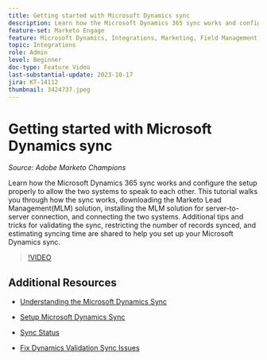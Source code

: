 ```yaml
---
title: Getting started with Microsoft Dynamics sync
description: Learn how the Microsoft Dynamics 365 sync works and configure the setup properly to allow the two systems to speak to each other. This tutorial walks you through how the sync works, downloading the Marketo Lead Management(MLM) solution, installing the MLM solution for server-to-server connection, and connecting the two systems.
feature-set: Marketo Engage
feature: Microsoft Dynamics, Integrations, Marketing, Field Management, Administration
topic: Integrations
role: Admin
level: Beginner
doc-type: Feature Video
last-substantial-update: 2023-10-17
jira: KT-14112
thumbnail: 3424737.jpeg
---
```


# Getting started with Microsoft Dynamics sync

*Source: Adobe Marketo Champions*

Learn how the Microsoft Dynamics 365 sync works and configure the setup properly to allow the two systems to speak to each other. This tutorial walks you through how the sync works, downloading the Marketo Lead Management(MLM) solution, installing the MLM solution for server-to-server connection, and connecting the two systems. Additional tips and tricks for validating the sync, restricting the number of records synced, and estimating syncing time are shared to help you set up your Microsoft Dynamics sync.

>[!VIDEO](https://video.tv.adobe.com/v/3424737/?learn=on)

## Additional Resources

* [Understanding the Microsoft Dynamics Sync](https://experienceleague.adobe.com/docs/marketo/using/product-docs/crm-sync/microsoft-dynamics/understanding-the-microsoft-dynamics-sync.html)

* [Setup Microsoft Dynamics Sync](https://experienceleague.adobe.com/docs/marketo/using/product-docs/crm-sync/microsoft-dynamics/sync-setup/download-the-marketo-lead-management-solution.html)

* [Sync Status](https://experienceleague.adobe.com/docs/marketo/using/product-docs/crm-sync/microsoft-dynamics/microsoft-dynamics-sync-details/sync-status.html)

* [Fix Dynamics Validation Sync Issues](https://experienceleague.adobe.com/docs/marketo/using/product-docs/crm-sync/microsoft-dynamics/fix-dynamics-validation-sync-issues.html)

